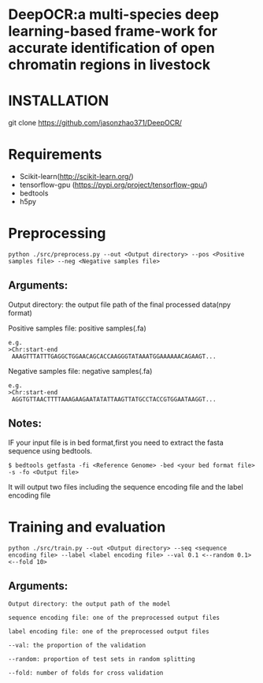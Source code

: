 # DeepOCR:a multi-species deep learning-based frame-work for accurate identification of open chromatin regions in livestock

# INSTALLATION 
git clone https://github.com/jasonzhao371/DeepOCR/

# Requirements
- Scikit-learn(http://scikit-learn.org/)
- tensorflow-gpu (https://pypi.org/project/tensorflow-gpu/)
- bedtools
- h5py

# Preprocessing

```shell
python ./src/preprocess.py --out <Output directory> --pos <Positive samples file> --neg <Negative samples file>
```


## Arguments:
  
  Output directory: the output file path of the final processed data(npy format)
  
  
  Positive samples file: positive samples(.fa)
  
  ```
  e.g.
  >Chr:start-end
   AAAGTTTATTTGAGGCTGGAACAGCACCAAGGGTATAAATGGAAAAAACAGAAGT...
  ```
  Negative samples file: negative samples(.fa)
  ```
  e.g.
  >Chr:start-end
   AGGTGTTAACTTTTAAAGAAGAATATATTAAGTTATGCCTACCGTGGAATAAGGT...
  ```
 

## Notes:
IF your input file is in bed format,first you need to extract the fasta sequence using bedtools.
```
$ bedtools getfasta -fi <Reference Genome> -bed <your bed format file> -s -fo <Output file>
```
It will output two files including the sequence encoding file and the label encoding file

# Training and evaluation
  
```shell
python ./src/train.py --out <Output directory> --seq <sequence encoding file> --label <label encoding file> --val 0.1 <--random 0.1> <--fold 10>
```
## Arguments:
  ```
  Output directory: the output path of the model 
  
  sequence encoding file: one of the preprocessed output files
  
  label encoding file: one of the preprocessed output files
  
  --val: the proportion of the validation
  
  --random: proportion of test sets in random splitting
  
  --fold: number of folds for cross validation
  ```
  
  
 
